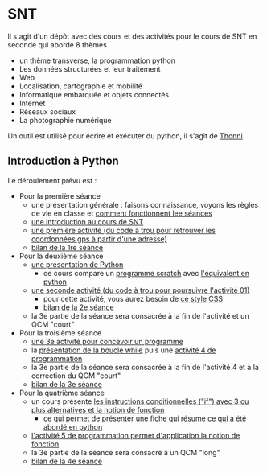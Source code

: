 # SNT

Il s'agit d'un dépôt avec des cours et des activités pour le cours de SNT en seconde qui aborde 8 thèmes
- un thème transverse, la programmation python
- Les données structurées et leur traitement 
- Web
- Localisation, cartographie et mobilité
- Informatique embarquée et objets connectés
- Internet
- Réseaux sociaux
- La photographie numérique 

Un outil est utilisé pour écrire et exécuter du python, il s'agit de [Thonni](https://thonny.org/). 


## Introduction à Python

Le déroulement prévu est : 
 - Pour la première séance 
   - une présentation générale : faisons connaissance, voyons les règles de vie en classe et [comment fonctionnent lee séances](fonctionnement.md)
   - [une introduction au cours de SNT](01_python/cours/01_introduction%20générale.pdf)
   - [une première activité (du code à trou pour retrouver les coordonnées gps à partir d'une adresse)](01_python/activité01/README.md)
   - [bilan de la 1re séance](01_python/bilan/bilan01.md)
 - Pour la deuxième séance
   - [une présentation de Python](01_python/cours/02_présentation%20de%20python.pdf)
     - ce cours compare un [programme scratch](https://scratch.mit.edu/projects/1049194930/) avec [l'équivalent en python](01_python/cours/PI_MonteCarlo.py)
   - [une seconde activité (du code à trou pour poursuivre l'activité 01)](01_python/activité02/README.md)
     - pour cette activité, vous aurez besoin de [ce style CSS](01_python/activité02/style-carte.css)
     - [bilan de la 2e séance](01_python/bilan/bilan02.md)
   - la 3e partie de la séance sera consacrée à la fin de l'activité et un QCM "court"
 - Pour la troisième séance
   - [une 3e activité pour concevoir un programme](01_python/activité03/README.md)
   - la [présentation de la boucle while](01_python/cours/03_boucle%20while.pdf) puis une [activité 4 de programmation](01_python/activité04/README.md)
   - la 3e partie de la séance sera consacrée à la fin de l'activité 4 et à la correction du QCM "court" 
   - [bilan de la 3e séance](01_python/bilan/bilan03.md)
 - Pour la quatrième séance
   - un cours présente [les instructions conditionnelles ("if") avec 3 ou plus alternatives et la notion de fonction](01_python/cours/04_elif_fonction.pdf)
     - ce qui permet de présenter [une fiche qui résume ce qui a été abordé en python](01_python/cours/Memo%20Python%20V1.pdf)
   - [l'activité 5 de programmation permet d'application la notion de fonction](01_python/activité05/README.md)
   - la 3e partie de la séance sera consacré à un QCM "long"
   - [bilan de la 4e séance](01_python/bilan/bilan04.md)

